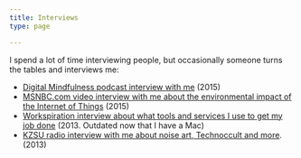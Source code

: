```yaml
---
title: Interviews
type: page

---
```


I spend a lot of time interviewing people, but occasionally someone turns the tables and interviews me:

<ul>
<li><a href="http://digitalmindfulness.net/digital-mindfulness-podcast-13-klint-finley-mindful-cyborgs/">Digital Mindfulness podcast interview with me</a> (2015)</li>
<li><a href="https://www.youtube.com/watch?v=1NwHsDoSCAM">MSNBC.com video interview with me about the environmental impact of the Internet of Things</a> (2015)</li>
<li><a href="http://workspiration.org/klint-finley">Workspiration interview about what tools and services I use to get my job done</a> (2013. Outdated now that I have a Mac)</li>
<li><a href="http://technoccult.net/archives/2013/09/17/kzsu-interview-with-klintron-recording-and-transcript/">KZSU radio interview with me about noise art, Technoccult and more</a>. (2013)</li>
</ul>
		
			